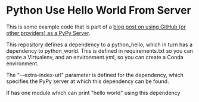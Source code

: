 # Python Use Hello World From Server

This is some example code that is part of a [blog post on using GitHub (or other providers) as a PyPy Server](
https://medium.freecodecamp.org/how-to-use-github-as-a-pypi-server-1c3b0d07db2).

This repository defines a dependency to a python_hello, which in turn has a dependency to python_world. This is defined in requirements.txt so you can create a Virtualenv, and an environment.yml, so you can create a Conda environment. 

The "--extra-index-url" parameter is defined for the dependency, which specifies the PyPy server at which this dependency can be found.

If has one module which can print "hello world" using this dependency
